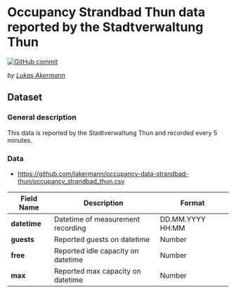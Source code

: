 # Occupancy Strandbad Thun data reported by the Stadtverwaltung Thun

[![GitHub commit](https://img.shields.io/github/last-commit/lakermann/occupancy-data-strandbad-thun)](https://github.com/lakermann/occupancy-data-strandbad-thun/commits/main/)

_by [Lukas Akermann](https://github.com/lakermann)_

## Dataset

### General description

This data is reported by the Stadtverwaltung Thun and recorded every 5 minutes.

### Data

* https://github.com/lakermann/occupancy-data-strandbad-thun/occupancy_strandbad_thun.csv

| Field Name          | Description                               | Format           |
|---------------------|-------------------------------------------|------------------|
| __datetime__        | Datetime of measurement recording         | DD.MM.YYYY HH:MM |
| __guests__          | Reported guests on datetime               | Number           |
| __free__            | Reported idle capacity on datetime        | Number           |
| __max__             | Reported max capacity on datetime         | Number           |

